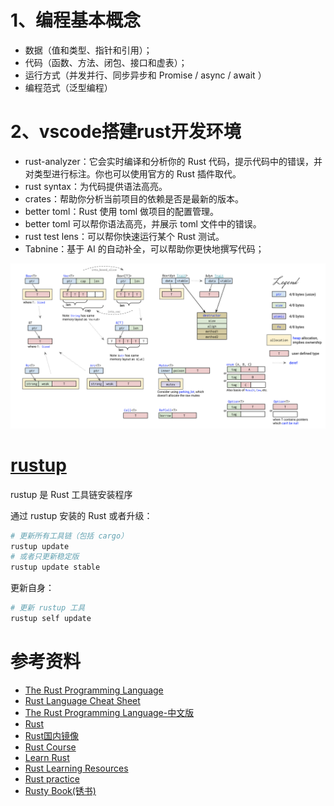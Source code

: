 
# 1、编程基本概念

- 数据（值和类型、指针和引用）；
- 代码（函数、方法、闭包、接口和虚表）；
- 运行方式（并发并行、同步异步和 Promise / async / await ）
- 编程范式（泛型编程）

# 2、vscode搭建rust开发环境

- rust-analyzer：它会实时编译和分析你的 Rust 代码，提示代码中的错误，并对类型进行标注。你也可以使用官方的 Rust 插件取代。
- rust syntax：为代码提供语法高亮。
- crates：帮助你分析当前项目的依赖是否是最新的版本。
- better toml：Rust 使用 toml 做项目的配置管理。
- better toml 可以帮你语法高亮，并展示 toml 文件中的错误。
- rust test lens：可以帮你快速运行某个 Rust 测试。
- Tabnine：基于 AI 的自动补全，可以帮助你更快地撰写代码；

![](image/Rust-RustContainerCheatSheet.png)

# [rustup](https://github.com/rust-lang/rustup)

rustup 是 Rust 工具链安装程序

通过 rustup 安装的 Rust 或者升级：
```bash
# 更新所有工具链（包括 cargo）
rustup update
# 或者只更新稳定版
rustup update stable
```
更新自身：
```bash
# 更新 rustup 工具
rustup self update
```

# 参考资料

- [The Rust Programming Language](https://doc.rust-lang.org/book/)
- [Rust Language Cheat Sheet](https://cheats.rs/)
- [The Rust Programming Language-中文版](https://kaisery.github.io/trpl-zh-cn/title-page.html)
- [Rust](https://docs.rs/)
- [Rust国内镜像](https://rsproxy.cn/)
- [Rust Course](https://github.com/sunface/rust-course)
- [Learn Rust](https://gist.github.com/chenlanqing/e86a450cde47227820f7579d0b0a285d)
- [Rust Learning Resources](https://serokell.io/blog/learn-rust)
- [Rust practice](https://github.com/sunface/rust-by-practice)
- [Rusty Book(锈书)](https://rusty.course.rs/)
